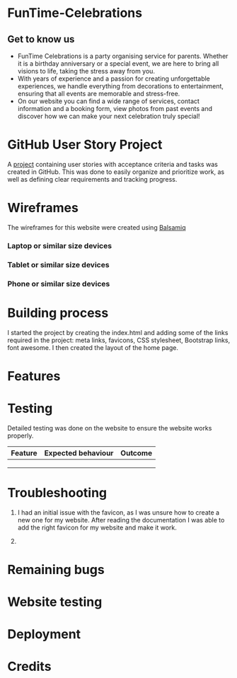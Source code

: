 # FunTime-Celebrations

## Get to know us 

- FunTime Celebrations is a party organising service for parents. Whether it is a birthday anniversary or a special event, we are here to bring all visions to life, taking the stress away from you. 
- With years of experience and a passion for creating unforgettable experiences, we handle everything from decorations to entertainment, ensuring that all events are memorable and stress-free.
- On our website you can find a wide range of services, contact information and a booking form, view photos from past events and discover how we can make your next celebration truly special!

# GitHub User Story Project

A [project](https://github.com/users/IrinaAdeniyi/projects/4/views/1) containing user stories with acceptance criteria and tasks was created in GitHub. This was done to easily organize and prioritize work, as well as defining clear requirements and tracking progress.

# Wireframes

The wireframes for this website were created using [Balsamiq](https://balsamiq.com/education/)

### Laptop or similar size devices

### Tablet or similar size devices

### Phone or similar size devices

# Building process
I started the project by creating the index.html and adding some of the links required in the project: meta links, favicons, CSS stylesheet, Bootstrap links, font awesome. I then created the layout of the home page.

# Features

# Testing 
Detailed testing was done on the website to ensure the website works properly.

| Feature    | Expected behaviour | Outcome  |
| -----------|:------------------:| --------:|
|            |                    |          |
|            |                    |          |
|            |                    |          |

# Troubleshooting
1. I had an initial issue with the favicon, as I was unsure how to create a new one for my website. After reading the documentation I was able to add the right favicon for my website and make it work.

2.

# Remaining bugs

# Website testing

# Deployment

# Credits
